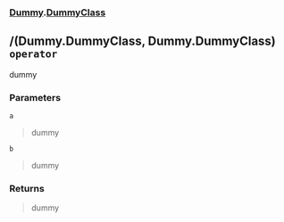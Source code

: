 ### [Dummy](./Dummy.md 'Dummy').[DummyClass](./Dummy-DummyClass.md 'Dummy.DummyClass')
## /(Dummy.DummyClass, Dummy.DummyClass) `operator`
dummy
### Parameters

<a name='Dummy-DummyClass-op_Division(Dummy-DummyClass-_Dummy-DummyClass)-a'></a>
`a`
>dummy

<a name='Dummy-DummyClass-op_Division(Dummy-DummyClass-_Dummy-DummyClass)-b'></a>
`b`
>dummy
### Returns
>dummy
